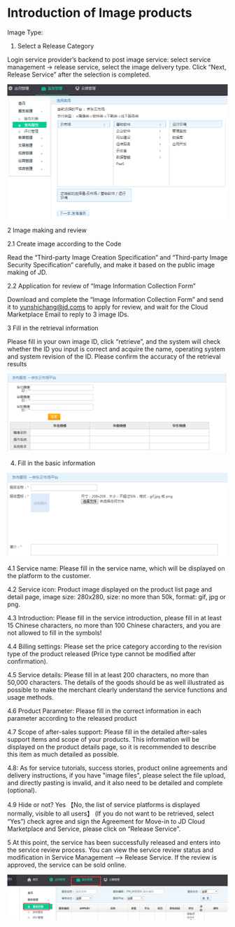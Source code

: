 # Introduction of Image products
Image Type:
1. Select a Release Category

Login service provider’s backend to post image service: select service management -> release service, select the image delivery type. Click “Next, Release Service” after the selection is completed.

![image](https://github.com/jdcloudcom/cn/blob/zhaowenbo8-patch-1/documentation/Cloud-Marketplace/MarketPlace-Image/%E9%95%9C%E5%83%8F1.png)

2 Image making and review

2.1 Create image according to the Code

Read the “Third-party Image Creation Specification” and “Third-party Image Security Specification” carefully, and make it based on the public image making of JD.

2.2 Application for review of “Image Information Collection Form”

Download and complete the “Image Information Collection Form” and send it to yunshichang@jd.coms to apply for review, and wait for the Cloud Marketplace Email to reply to 3 image IDs.

3 Fill in the retrieval information

Please fill in your own image ID, click “retrieve”, and the system will check whether the ID you input is correct and acquire the name, operating system and system revision of the ID. Please confirm the accuracy of the retrieval results

![image](https://github.com/jdcloudcom/cn/blob/zhaowenbo8-patch-1/documentation/Cloud-Marketplace/MarketPlace-Image/%E9%95%9C%E5%83%8F2.png)

4. Fill in the basic information

![image](https://github.com/jdcloudcom/cn/blob/zhaowenbo8-patch-1/documentation/Cloud-Marketplace/MarketPlace-Image/%E9%95%9C%E5%83%8F3.png)


4.1 Service name: Please fill in the service name, which will be displayed on the platform to the customer.

4.2 Service icon: Product image displayed on the product list page and detail page, image size: 280x280, size: no more than 50k, format: gif, jpg or png.

4.3 Introduction: Please fill in the service introduction, please fill in at least 15 Chinese characters, no more than 100 Chinese characters, and you are not allowed to fill in the <and>symbols!

4.4 Billing settings: Please set the price category according to the revision type of the product released (Price type cannot be modified after confirmation).

4.5 Service details: Please fill in at least 200 characters, no more than 50,000 characters. The details of the goods should be as well illustrated as possible to make the merchant clearly understand the service functions and usage methods.

4.6 Product Parameter: Please fill in the correct information in each parameter according to the released product

4.7 Scope of after-sales support: Please fill in the detailed after-sales support items and scope of your products. This information will be displayed on the product details page, so it is recommended to describe this item as much detailed as possible.

4.8: As for service tutorials, success stories, product online agreements and delivery instructions, if you have "image files", please select the file upload, and directly pasting is invalid, and it also need to be detailed and complete (optional).

4.9 Hide or not? Yes 【No, the list of service platforms is displayed normally, visible to all users】 (If you do not want to be retrieved, select “Yes”) check agree and sign the  Agreement for Move-in to JD Cloud Marketplace and Service, please click on “Release Service”.



5 At this point, the service has been successfully released and enters into the service review process. You can view the service review status and modification in Service Management --> Release Service. If the review is approved, the service can be sold online.

![image](https://github.com/jdcloudcom/cn/blob/zhaowenbo8-patch-1/documentation/Cloud-Marketplace/MarketPlace-Image/%E9%95%9C%E5%83%8F4.png)
